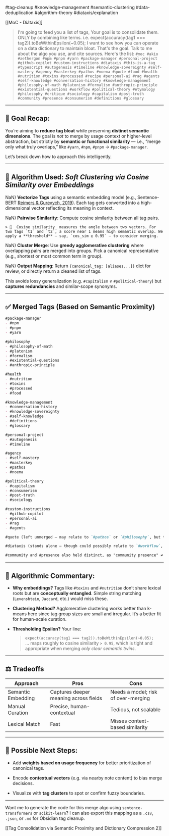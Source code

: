 #tag-cleanup #knowledge-management #semantic-clustering #data-deduplication #algorithm-theory #diataxis/explanation

[[MoC - Diátaxis]]

> I'm going to feed you a list of tags, Your goal is to consolidate them. ONLY by combining like terms. i.e. expect(accuracy(tag1 === tag2)).toBeWithinEpsilon(~0.05); I want to see how you can operate on a data dictionary to maintain bloat. That's the goal. Talk to me about the algo you use, and cite sources. Here's the list: `#moc #akio #aethergon #npm #pnpm #yarn #package-manager #personal-project #github-copilot #custom-instructions #diataxis #this-is-a-tag #typescript #autogenesis #timeline #knowledge-sovereignty #self-mastery #agency #masterkey #pathos #noema #quote #food #health #nutrition #toxins #processed #recipe #personal-ai #rag #agents #self-knowledge #conversation-history #knowledge-management #philosophy-of-math #platonism #formalism #anthropic-principle #existential-questions #workflow #political-theory #etymology #philosophy #critique #sociology #capitalism #post-truth #community #presence #consumerism #definitions #glossary`

---

## 🧠 Goal Recap:

You’re aiming to **reduce tag bloat** while preserving **distinct semantic dimensions**. The goal is _not_ to merge by usage context or higher-level abstraction, but strictly by **semantic or functional similarity** — i.e., “merge only what truly overlaps,” like `#yarn`, `#npm`, `#pnpm` → `#package-manager`.

Let’s break down how to approach this intelligently.

---

## 📘 Algorithm Used: _Soft Clustering via Cosine Similarity over Embeddings_

NaN) **Vectorize Tags** using a semantic embedding model (e.g., Sentence-BERT [Reimers & Gurevych, 2019](https://arxiv.org/abs/1908.10084)). Each tag gets converted into a high-dimensional vector reflecting its meaning in context.
    
NaN) **Pairwise Similarity**: Compute cosine similarity between all tag pairs.

    > 📘 _Cosine similarity_ measures the angle between two vectors. For two tags `t1` and `t2`, a score near 1 means high semantic overlap. We apply a **threshold** — say, `cos_sim ≥ 0.95` — to consider merging.

NaN) **Cluster Merge**: Use **greedy agglomerative clustering** where overlapping pairs are merged into groups. Pick a canonical representative (e.g., shortest or most common term in group).
    
NaN) **Output Mapping**: Return `{canonical_tag: [aliases...]}` dict for review, or directly return a cleaned list of tags.

This avoids lossy generalization (e.g. `#capitalism` ≠ `#political-theory`) but **captures redundancies** and similar-scope synonyms.

---

## ✅ Merged Tags (Based on Semantic Proximity)

```markdown
#package-manager
- #npm
- #pnpm
- #yarn

#philosophy
- #philosophy-of-math
- #platonism
- #formalism
- #existential-questions
- #anthropic-principle

#health
- #nutrition
- #toxins
- #processed
- #food

#knowledge-management
- #conversation-history
- #knowledge-sovereignty
- #self-knowledge
- #definitions
- #glossary

#personal-project
- #autogenesis
- #timeline

#agency
- #self-mastery
- #masterkey
- #pathos
- #noema

#political-theory
- #capitalism
- #consumerism
- #post-truth
- #sociology

#custom-instructions
- #github-copilot
- #personal-ai
- #rag
- #agents

#quote (left unmerged — may relate to `#pathos` or `#philosophy`, but too vague to confidently collapse)

#diataxis (stands alone — though could possibly relate to `#workflow`, needs intent)

#community and #presence also held distinct, as "community presence" ≠ "mindful presence"
```

---

## 🧮 Algorithmic Commentary:

- **Why embeddings?** Tags like `#toxins` and `#nutrition` don’t share lexical roots but are **conceptually entangled**. Simple string matching (`Levenshtein`, `Jaccard`, etc.) would miss these.
    
- **Clustering Method?** Agglomerative clustering works better than k-means here since tag group sizes are small and irregular. It’s a better fit for human-scale curation.
    
- **Thresholding Epsilon?** Your line:

    > `expect(accuracy(tag1 === tag2)).toBeWithinEpsilon(~0.05);`  
    > … maps roughly to cosine similarity `> 0.95`, which is tight and appropriate when merging _only clear semantic twins_.

---

## ⚖️ Tradeoffs

|Approach|Pros|Cons|
|---|---|---|
|Semantic Embedding|Captures deeper meaning across fields|Needs a model; risk of over-merging|
|Manual Curation|Precise, human-contextual|Tedious, not scalable|
|Lexical Match|Fast|Misses context-based similarity|

---

## 🧩 Possible Next Steps:

- Add **weights based on usage frequency** for better prioritization of canonical tags.
    
- Encode **contextual vectors** (e.g. via nearby note content) to bias merge decisions.
    
- Visualize with **tag clusters** to spot or confirm fuzzy boundaries.

---

Want me to generate the code for this merge algo using `sentence-transformers` or `scikit-learn`? I can also export this mapping as a `.csv`, `.json`, or `.md` for Obsidian tag cleanup.

[[Tag Consolidation via Semantic Proximity and Dictionary Compression 2]]
